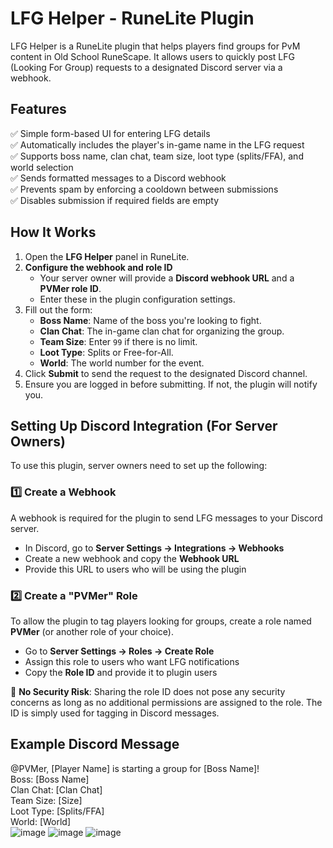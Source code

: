 # LFG Helper - RuneLite Plugin

LFG Helper is a RuneLite plugin that helps players find groups for PvM content in Old School RuneScape. It allows users to quickly post LFG (Looking For Group) requests to a designated Discord server via a webhook.

## Features
✅ Simple form-based UI for entering LFG details  
✅ Automatically includes the player's in-game name in the LFG request  
✅ Supports boss name, clan chat, team size, loot type (splits/FFA), and world selection  
✅ Sends formatted messages to a Discord webhook  
✅ Prevents spam by enforcing a cooldown between submissions  
✅ Disables submission if required fields are empty

## How It Works
1. Open the **LFG Helper** panel in RuneLite.
2. **Configure the webhook and role ID**
    - Your server owner will provide a **Discord webhook URL** and a **PVMer role ID**.
    - Enter these in the plugin configuration settings.
3. Fill out the form:
    - **Boss Name**: Name of the boss you're looking to fight.
    - **Clan Chat**: The in-game clan chat for organizing the group.
    - **Team Size**: Enter `99` if there is no limit.
    - **Loot Type**: Splits or Free-for-All.
    - **World**: The world number for the event.
4. Click **Submit** to send the request to the designated Discord channel.
5. Ensure you are logged in before submitting. If not, the plugin will notify you.

## Setting Up Discord Integration (For Server Owners)
To use this plugin, server owners need to set up the following:

### 1️⃣ Create a Webhook
A webhook is required for the plugin to send LFG messages to your Discord server.
- In Discord, go to **Server Settings → Integrations → Webhooks**
- Create a new webhook and copy the **Webhook URL**
- Provide this URL to users who will be using the plugin

### 2️⃣ Create a "PVMer" Role
To allow the plugin to tag players looking for groups, create a role named **PVMer** (or another role of your choice).
- Go to **Server Settings → Roles → Create Role**
- Assign this role to users who want LFG notifications
- Copy the **Role ID** and provide it to plugin users

🔹 **No Security Risk**: Sharing the role ID does not pose any security concerns as long as no additional permissions are assigned to the role. The ID is simply used for tagging in Discord messages.

## Example Discord Message
@PVMer, [Player Name] is starting a group for [Boss Name]!<br>
Boss: [Boss Name]<br>
Clan Chat: [Clan Chat]<br>
Team Size: [Size]<br>
Loot Type: [Splits/FFA]<br>
World: [World]<br>
![image](https://github.com/user-attachments/assets/c0d4c6ba-e1a7-4fd6-a042-951b34f11142)
![image](https://github.com/user-attachments/assets/5e033f0e-9cd2-4b79-a216-29265a5d84d7)
![image](https://github.com/user-attachments/assets/1ea58b69-acf3-44fc-ba33-b205b158db83)

